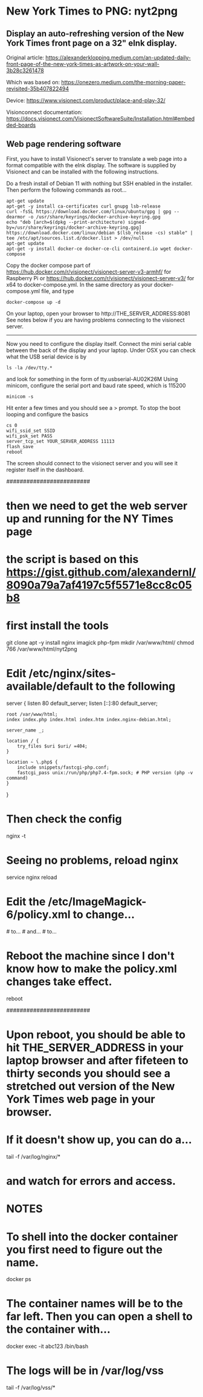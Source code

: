 # New York Times to PNG: nyt2png
## Display an auto-refreshing version of the New York Times front page on a 32" eInk display. 

Original article: https://alexanderklopping.medium.com/an-updated-daily-front-page-of-the-new-york-times-as-artwork-on-your-wall-3b28c3261478

Which was based on: https://onezero.medium.com/the-morning-paper-revisited-35b407822494

Device: https://www.visionect.com/product/place-and-play-32/

Visionconnect documentation: https://docs.visionect.com/VisionectSoftwareSuite/Installation.html#embedded-boards

## Web page rendering software

First, you have to install Visionect's server to translate a web page into a format compatible with the eInk display.
The software is supplied by Visionect and can be installed with the following instructions. 

Do a fresh install of Debian 11 with nothing but SSH enabled in the installer. 
Then perform the following commands as root...
```
apt-get update
apt-get -y install ca-certificates curl gnupg lsb-release
curl -fsSL https://download.docker.com/linux/ubuntu/gpg | gpg --dearmor -o /usr/share/keyrings/docker-archive-keyring.gpg
echo "deb [arch=$(dpkg --print-architecture) signed-by=/usr/share/keyrings/docker-archive-keyring.gpg] https://download.docker.com/linux/debian $(lsb_release -cs) stable" | tee /etc/apt/sources.list.d/docker.list > /dev/null
apt-get update
apt-get -y install docker-ce docker-ce-cli containerd.io wget docker-compose
```
Copy the docker compose part of
https://hub.docker.com/r/visionect/visionect-server-v3-armhf/ for Raspberry Pi or
https://hub.docker.com/r/visionect/visionect-server-v3/ for x64 
to docker-compose.yml.  In the same directory as your docker-compose.yml file, and type
```
docker-compose up -d
```
On your laptop, open your browser to http://THE_SERVER_ADDRESS:8081
See notes below if you are having problems connecting to the visionect server.

---
Now you need to configure the display itself. 
Connect the mini serial cable between the back of the display and your laptop.
Under OSX you can check what the USB serial device is by
```
ls -la /dev/tty.*
```
and look for something in the form of tty.usbserial-AU02K26M
Using minicom, configure the serial port and baud rate speed, which is 115200
```
minicom -s 
```
Hit enter a few times and you should see a > prompt. 
To stop the boot looping and configure the basics
```
cs 0
wifi_ssid_set SSID
wifi_psk_set PASS
server_tcp_set YOUR_SERVER_ADDRESS 11113
flash_save
reboot
```
The screen should connect to the visionect server and you will see it register itself in the dashboard.

#########################
# then we need to get the web server up and running for the NY Times page
# the script is based on this https://gist.github.com/alexandernl/8090a79a7af4197c5f5571e8cc8c05b8
# first install the tools
git clone <this repo>
apt -y install nginx imagick php-fpm
mkdir /var/www/html/
chmod 766 /var/www/html/nyt2png

# Edit /etc/nginx/sites-available/default to the following
server {
	listen 80 default_server;
	listen [::]:80 default_server;

	root /var/www/html;
	index index.php index.html index.htm index.nginx-debian.html;

	server_name _;

	location / {
		try_files $uri $uri/ =404;
	}

	location ~ \.php$ {
		include snippets/fastcgi-php.conf;
		fastcgi_pass unix:/run/php/php7.4-fpm.sock; # PHP version (php -v command)
	}
}

# Then check the config
nginx -t
# Seeing no problems, reload nginx
service nginx reload

# Edit the /etc/ImageMagick-6/policy.xml to change...
<policy domain="coder" rights="none" pattern="PDF" />
# to...
<policy domain="coder" rights="read|write" pattern="PDF" />
# and...
<policy domain="module" rights="none" pattern="{PS,PDF,XPS}" />
# to...
<policy domain="module" rights="read|write" pattern="{PS,PDF,XPS}" />

# Reboot the machine since I don't know how to make the policy.xml changes take effect. 
reboot

#########################
# Upon reboot, you should be able to hit THE_SERVER_ADDRESS in your laptop browser and after fifeteen to thirty seconds you should see a stretched out version of the New York Times web page in your browser.
# If it doesn't show up, you can do a...
tail -f /var/log/nginx/* 
# and watch for errors and access.


# NOTES
# To shell into the docker container you first need to figure out the name.
docker ps
# The container names will be to the far left.  Then you can open a shell to the container with... 
docker exec -it abc123 /bin/bash
# The logs will be in /var/log/vss
tail -f /var/log/vss/*
